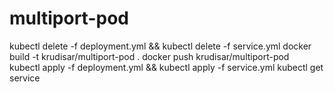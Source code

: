 # multiport-pod

 kubectl delete -f deployment.yml && kubectl delete -f service.yml
 docker build -t krudisar/multiport-pod . 
 docker push krudisar/multiport-pod  
 kubectl apply -f deployment.yml && kubectl apply -f service.yml
 kubectl get service
